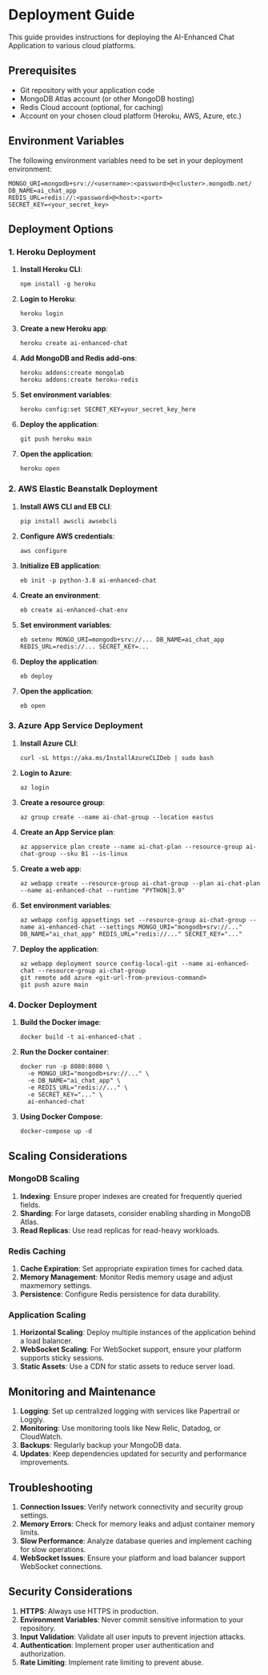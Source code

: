 # Deployment Guide

This guide provides instructions for deploying the AI-Enhanced Chat Application to various cloud platforms.

## Prerequisites

- Git repository with your application code
- MongoDB Atlas account (or other MongoDB hosting)
- Redis Cloud account (optional, for caching)
- Account on your chosen cloud platform (Heroku, AWS, Azure, etc.)

## Environment Variables

The following environment variables need to be set in your deployment environment:

```
MONGO_URI=mongodb+srv://<username>:<password>@<cluster>.mongodb.net/
DB_NAME=ai_chat_app
REDIS_URL=redis://:<password>@<host>:<port>
SECRET_KEY=<your_secret_key>
```

## Deployment Options

### 1. Heroku Deployment

1. **Install Heroku CLI**:
   ```
   npm install -g heroku
   ```

2. **Login to Heroku**:
   ```
   heroku login
   ```

3. **Create a new Heroku app**:
   ```
   heroku create ai-enhanced-chat
   ```

4. **Add MongoDB and Redis add-ons**:
   ```
   heroku addons:create mongolab
   heroku addons:create heroku-redis
   ```

5. **Set environment variables**:
   ```
   heroku config:set SECRET_KEY=your_secret_key_here
   ```

6. **Deploy the application**:
   ```
   git push heroku main
   ```

7. **Open the application**:
   ```
   heroku open
   ```

### 2. AWS Elastic Beanstalk Deployment

1. **Install AWS CLI and EB CLI**:
   ```
   pip install awscli awsebcli
   ```

2. **Configure AWS credentials**:
   ```
   aws configure
   ```

3. **Initialize EB application**:
   ```
   eb init -p python-3.8 ai-enhanced-chat
   ```

4. **Create an environment**:
   ```
   eb create ai-enhanced-chat-env
   ```

5. **Set environment variables**:
   ```
   eb setenv MONGO_URI=mongodb+srv://... DB_NAME=ai_chat_app REDIS_URL=redis://... SECRET_KEY=...
   ```

6. **Deploy the application**:
   ```
   eb deploy
   ```

7. **Open the application**:
   ```
   eb open
   ```

### 3. Azure App Service Deployment

1. **Install Azure CLI**:
   ```
   curl -sL https://aka.ms/InstallAzureCLIDeb | sudo bash
   ```

2. **Login to Azure**:
   ```
   az login
   ```

3. **Create a resource group**:
   ```
   az group create --name ai-chat-group --location eastus
   ```

4. **Create an App Service plan**:
   ```
   az appservice plan create --name ai-chat-plan --resource-group ai-chat-group --sku B1 --is-linux
   ```

5. **Create a web app**:
   ```
   az webapp create --resource-group ai-chat-group --plan ai-chat-plan --name ai-enhanced-chat --runtime "PYTHON|3.9"
   ```

6. **Set environment variables**:
   ```
   az webapp config appsettings set --resource-group ai-chat-group --name ai-enhanced-chat --settings MONGO_URI="mongodb+srv://..." DB_NAME="ai_chat_app" REDIS_URL="redis://..." SECRET_KEY="..."
   ```

7. **Deploy the application**:
   ```
   az webapp deployment source config-local-git --name ai-enhanced-chat --resource-group ai-chat-group
   git remote add azure <git-url-from-previous-command>
   git push azure main
   ```

### 4. Docker Deployment

1. **Build the Docker image**:
   ```
   docker build -t ai-enhanced-chat .
   ```

2. **Run the Docker container**:
   ```
   docker run -p 8080:8080 \
     -e MONGO_URI="mongodb+srv://..." \
     -e DB_NAME="ai_chat_app" \
     -e REDIS_URL="redis://..." \
     -e SECRET_KEY="..." \
     ai-enhanced-chat
   ```

3. **Using Docker Compose**:
   ```
   docker-compose up -d
   ```

## Scaling Considerations

### MongoDB Scaling

1. **Indexing**: Ensure proper indexes are created for frequently queried fields.
2. **Sharding**: For large datasets, consider enabling sharding in MongoDB Atlas.
3. **Read Replicas**: Use read replicas for read-heavy workloads.

### Redis Caching

1. **Cache Expiration**: Set appropriate expiration times for cached data.
2. **Memory Management**: Monitor Redis memory usage and adjust maxmemory settings.
3. **Persistence**: Configure Redis persistence for data durability.

### Application Scaling

1. **Horizontal Scaling**: Deploy multiple instances of the application behind a load balancer.
2. **WebSocket Scaling**: For WebSocket support, ensure your platform supports sticky sessions.
3. **Static Assets**: Use a CDN for static assets to reduce server load.

## Monitoring and Maintenance

1. **Logging**: Set up centralized logging with services like Papertrail or Loggly.
2. **Monitoring**: Use monitoring tools like New Relic, Datadog, or CloudWatch.
3. **Backups**: Regularly backup your MongoDB data.
4. **Updates**: Keep dependencies updated for security and performance improvements.

## Troubleshooting

1. **Connection Issues**: Verify network connectivity and security group settings.
2. **Memory Errors**: Check for memory leaks and adjust container memory limits.
3. **Slow Performance**: Analyze database queries and implement caching for slow operations.
4. **WebSocket Issues**: Ensure your platform and load balancer support WebSocket connections.

## Security Considerations

1. **HTTPS**: Always use HTTPS in production.
2. **Environment Variables**: Never commit sensitive information to your repository.
3. **Input Validation**: Validate all user inputs to prevent injection attacks.
4. **Authentication**: Implement proper user authentication and authorization.
5. **Rate Limiting**: Implement rate limiting to prevent abuse.
